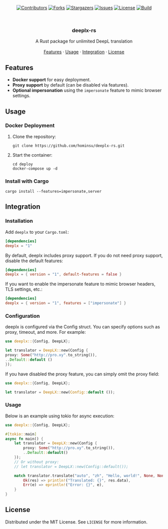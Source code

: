 <div id="top"></div>

<!-- PROJECT SHIELDS -->
<p align="center">
<a href="https://github.com/hominsu/deeplx-rs/graphs/contributors"><img src="https://img.shields.io/github/contributors/hominsu/deeplx-rs.svg?style=for-the-badge" alt="Contributors"></a>
<a href="https://github.com/hominsu/deeplx-rs/network/members"><img src="https://img.shields.io/github/forks/hominsu/deeplx-rs.svg?style=for-the-badge" alt="Forks"></a>
<a href="https://github.com/hominsu/deeplx-rs/stargazers"><img src="https://img.shields.io/github/stars/hominsu/deeplx-rs.svg?style=for-the-badge" alt="Stargazers"></a>
<a href="https://github.com/hominsu/deeplx-rs/issues"><img src="https://img.shields.io/github/issues/hominsu/deeplx-rs.svg?style=for-the-badge" alt="Issues"></a>
<a href="https://github.com/hominsu/deeplx-rs/blob/master/LICENSE"><img src="https://img.shields.io/github/license/hominsu/deeplx-rs.svg?style=for-the-badge" alt="License"></a>
<a href="https://github.com/hominsu/deeplx-rs/actions/workflows/ci.yml"><img src="https://img.shields.io/github/actions/workflow/status/hominsu/deeplx-rs/ci.yml?branch=main&style=for-the-badge" alt="Build"></a>
</p>


<!-- PROJECT LOGO -->
<br/>
<div align="center">
<h3 align="center">deeplx-rs</h3>
  <p align="center">
    A Rust package for unlimited DeepL translation
    <br/>
    <br/>
    <a href="#features">Features</a>
    ·
    <a href="#usage">Usage</a>
    ·
    <a href="#Integration">Integration</a>
    ·
    <a href="#license">License</a>
  </p>
</div>

## Features

- **Docker support** for easy deployment.
- **Proxy support** by default (can be disabled via features).
- **Optional impersonation** using the `impersonate` feature to mimic browser settings.

## Usage

### Docker Deployment

1. Clone the repository:
    ```shell
    git clone https://github.com/hominsu/deeplx-rs.git
    ```
2. Start the container:
    ```shell
    cd deploy
    docker-compose up -d
    ```

### Install with Cargo

```shell
cargo install --features=impersonate,server
```

## Integration

### Installation

Add `deeplx` to your `Cargo.toml`:

```toml
[dependencies]
deeplx = "1"
```

By default, deeplx includes proxy support. If you do not need proxy support, disable the default features:

```toml
[dependencies]
deeplx = { version = "1", default-features = false }
```

If you want to enable the impersonate feature to mimic browser headers, TLS settings, etc.:

```toml
[dependencies]
deeplx = { version = "1", features = ["impersonate"] }
```

### Configuration

deeplx is configured via the Config struct. You can specify options such as proxy, timeout, and more. For example:

```rust
use deeplx::{Config, DeepLX};

let translator = DeepLX::new(Config {
proxy: Some("http://pro.xy".to_string()),
..Default::default ()
});
```

If you have disabled the proxy feature, you can simply omit the proxy field:

```rust
use deeplx::{Config, DeepLX};

let translator = DeepLX::new(Config::default ());
```

### Usage

Below is an example using tokio for async execution:

```rust
use deeplx::{Config, DeepLX};

#[tokio::main]
async fn main() {
    let translator = DeepLX::new(Config {
        proxy: Some("http://pro.xy".to_string()),
        ..Default::default()
    });
    // Or without proxy:
    // let translator = DeepLX::new(Config::default());

    match translator.translate("auto", "zh", "Hello, world!", None, None).await {
        Ok(res) => println!("Translated: {}", res.data),
        Err(e) => eprintln!("Error: {}", e),
    }
}
```

## License

Distributed under the MIT License. See `LICENSE` for more information.
